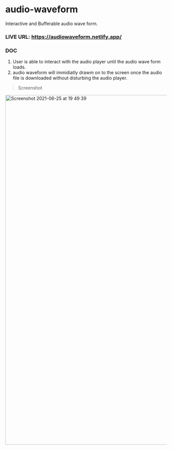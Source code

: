 # audio-waveform
Interactive and Bufferable audio wave form.

### LIVE URL: https://audiowaveform.netlify.app/

### DOC
1. User is able to interact with the audio player until the audio wave form loads.
2. audio waveform will immidiatly drawm on to the screen once the audio file is downloaded without disturbing the audio player.

> Screenshot
<img width="1094" alt="Screenshot 2021-06-25 at 19 49 39" src="https://user-images.githubusercontent.com/26146760/123439711-a1992380-d5ef-11eb-86f6-083970930f29.png">

